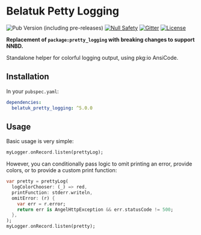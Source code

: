 # Belatuk Petty Logging

![Pub Version (including pre-releases)](https://img.shields.io/pub/v/belatuk_pretty_logging?include_prereleases)
[![Null Safety](https://img.shields.io/badge/null-safety-brightgreen)](https://dart.dev/null-safety)
[![Gitter](https://img.shields.io/gitter/room/angel_dart/discussion)](https://gitter.im/angel_dart/discussion)
[![License](https://img.shields.io/github/license/dart-backend/belatuk-common-utilities)](https://github.com/dart-backend/belatuk-common-utilities/blob/main/packages/pretty_logging/LICENSE)

**Replacement of `package:pretty_logging` with breaking changes to support NNBD.**

Standalone helper for colorful logging output, using pkg:io AnsiCode.

## Installation

In your `pubspec.yaml`:

```yaml
dependencies:
  belatuk_pretty_logging: ^5.0.0
```

## Usage

Basic usage is very simple:

```dart
myLogger.onRecord.listen(prettyLog);
```

However, you can conditionally pass logic to omit printing an error, provide colors, or to provide a custom print function:

```dart
var pretty = prettyLog(
  logColorChooser: (_) => red,
  printFunction: stderr.writeln,
  omitError: (r) {
    var err = r.error;
    return err is AngelHttpException && err.statusCode != 500;
  },
);
myLogger.onRecord.listen(pretty);
```
